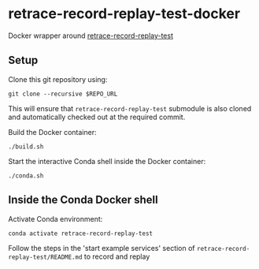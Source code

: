 
# retrace-record-replay-test-docker

Docker wrapper around [retrace-record-replay-test](https://github.com/retracesoftware/retrace-record-replay-test)

## Setup

Clone this git repository using:
``` shell
git clone --recursive $REPO_URL
```

This will ensure that `retrace-record-replay-test` submodule is also cloned and automatically checked out at the required commit.

Build the Docker container:
``` shell
./build.sh
```

Start the interactive Conda shell inside the Docker container:
``` shell
./conda.sh
```

## Inside the Conda Docker shell

Activate Conda environment:
``` shell
conda activate retrace-record-replay-test
```

Follow the steps in the 'start example services' section of `retrace-record-replay-test/README.md` to record and replay